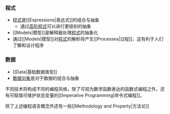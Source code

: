 ### 程式
- [程式](obsidian://open?vault=SICP&file=procedures%2FProcedures)是[[Expressions|表达式]]的组合与抽象
	- 通过[高阶程式](obsidian://open?vault=SICP&file=procedures%2FHigh-Order%20Procedures)可以进行更级别的抽象
- [[Models|模型]]是解释器处理[程式](obsidian://open?vault=SICP&file=procedures%2FProcedures)的抽象化
- 通过[[Models|模型]]对[程式](obsidian://open?vault=SICP&file=procedures%2FProcedures)的解析将产生[[Processes|过程]]，这有利于人们了解和设计程序

### 数据
- [[Data|基础数据类型]]
- [数据对象](obsidian://open?vault=SICP&file=data%2FData%20Object)是对于数据的组合与抽象

不同技术将构成不同的编程风格，除了可视为数学函数表达的函数式编程之外，还有可赋值可维护状态变量的[[Imperative Programming|命令式编程]]。

除了上述编程语言概念外还有一些[[Methodology and Property|方法论]]

